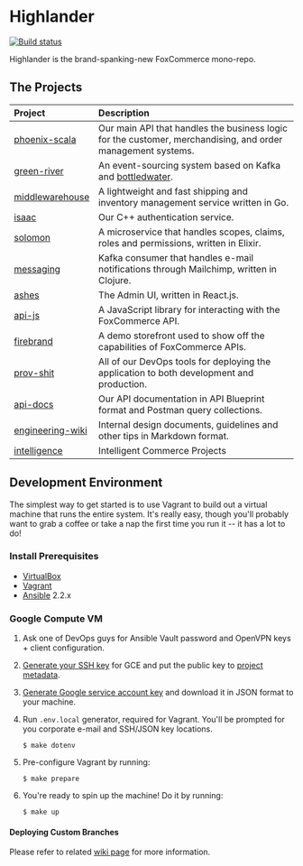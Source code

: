 # Highlander

[![Build status](https://badge.buildkite.com/9194ecb4f86c089e8962db23843a00662dac85e98418697dd4.svg)](https://buildkite.com/foxcommerce/developer-appliance-gce)

Highlander is the brand-spanking-new FoxCommerce mono-repo.

## The Projects

| Project                              | Description                                                                                                  |
|:-------------------------------------|:-------------------------------------------------------------------------------------------------------------|
| [phoenix-scala](phoenix-scala)       | Our main API that handles the business logic for the customer, merchandising, and order management systems.  |
| [green-river](green-river)           | An event-sourcing system based on Kafka and [bottledwater](https://github.com/confluentinc/bottledwater-pg). |
| [middlewarehouse](middlewarehouse)   | A lightweight and fast shipping and inventory management service written in Go.                              |
| [isaac](isaac)                       | Our C++ authentication service.                                                                              |
| [solomon](solomon)                   | A microservice that handles scopes, claims, roles and permissions, written in Elixir.                        |
| [messaging](messaging)               | Kafka consumer that handles e-mail notifications through Mailchimp, written in Clojure.                      |
| [ashes](ashes)                       | The Admin UI, written in React.js.                                                                           |
| [api-js](api-js)                     | A JavaScript library for interacting with the FoxCommerce API.                                               |
| [firebrand](firebrand)               | A demo storefront used to show off the capabilities of FoxCommerce APIs.                                     |
| [prov-shit](prov-shit)               | All of our DevOps tools for deploying the application to both development and production.                    |
| [api-docs](api-docs)                 | Our API documentation in API Blueprint format and Postman query collections.                                 |
| [engineering-wiki](engineering-wiki) | Internal design documents, guidelines and other tips in Markdown format.                                     |
| [intelligence](intelligence)       | Intelligent Commerce Projects |

## Development Environment

The simplest way to get started is to use Vagrant to build out a virtual
machine that runs the entire system. It's really easy, though you'll
probably want to grab a coffee or take a nap the first time you run it -- it
has a lot to do!

### Install Prerequisites

- [VirtualBox](https://www.virtualbox.org)
- [Vagrant](https://www.vagrantup.com)
- [Ansible](https://ansible.com) 2.2.x

### Google Compute VM

1. Ask one of DevOps guys for Ansible Vault password and OpenVPN keys + client configuration.

2. [Generate your SSH key](https://help.github.com/articles/generating-a-new-ssh-key-and-adding-it-to-the-ssh-agent/) for GCE and put the public key to [project metadata](https://console.cloud.google.com/compute/metadata/sshKeys?project=foxcomm-staging).

3. [Generate Google service account key](https://cloud.google.com/storage/docs/authentication#generating-a-private-key) and download it in JSON format to your machine.

4. Run `.env.local` generator, required for Vagrant. You'll be prompted for you corporate e-mail and SSH/JSON key locations.

    ```
    $ make dotenv
    ```

5. Pre-configure Vagrant by running:

    ```
    $ make prepare
    ```

6. You're ready to spin up the machine! Do it by running:

    ```
    $ make up
    ```

#### Deploying Custom Branches

Please refer to related [wiki page](engineering-wiki/devops/Deploying-Custom-Branches.md) for more information.
